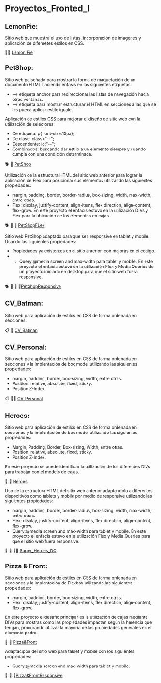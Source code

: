 # Proyectos_Fronted_I
## LemonPie: 
Sitio web que muestra el uso de listas, incorporación de imagenes y aplicación de difenretes estilos en CSS.

🍋🍰 <a href="https://cecigonz.github.io/Fronted_I/LemonPie" target="_blank">Lemon Pie</a> 

## PetShop:
Sitio web pdiseñado para mostrar la forma de maquetación de un documento HTML haciendo enfasis en las siguientes etiquetas:
 * <a> --> etiqueta anchor para redireccionar las listas de navegación hacia otras ventanas.
 * <div> --> etiqueta para mostrar estructurar el HTML en secciones a las que se les pueda aplicar estilo iguale.
Aplicación de estilos CSS para mejorar el diseño de sitio web con la utilización de selectores:
 * De etiqueta: p{ font-size:15px};
 * De clase: class="--";
 * Descendente: id:"--";
 * Combinados: buscando dar estilo a un elemento siempre y cuando cumpla con una condición determinada. 
  
🐕 👜 <a href="https://cecigonz.github.io/Fronted_I/petShop" target="_blank">PetShop</a>
  
Utilización de la estructura HTML del sitio web anterior para lograr la aplicación de Flex para posicionar sus elementos utilizando las siguientes propiedades:
  * margin, padding, border, border-radius, box-sizing, width, max-width, entre otras.
  * Flex: display, justify-content, align-items, flex direction, align-content, flex-grow.
 En este proyecto el enfacis estuvo en la utilización DIVs y Flex para la ubicación de los elementos en cajas.

🐕 👜 🥘 <a href="https://cecigonz.github.io/Fronted_I/petShopFlex" target="_blank">PetShopFLex</a>
  
Sitio web PetShop adaptado para que sea responsive en tablet y mobile. Usando las siguientes propiedades:
  * Propiedades ya existentes en el sitio anterior, con mejoras en el codigo.
  * * Query:@media screen and max-width para tablet y mobile.
 En este proyecto el enfacis estuvo en la utilización Flex y Media Queries de un proyecto iniciado en desktop para que el sitio web fuera responsive.

🐕 👜 🥘 📱<a href="https://cecigonz.github.io/Fronted_I/petShopResponsive" target="_blank">PetShopResponsive</a>

## CV_Batman:
Sitio web para aplicación de estilos en CSS de forma ordenada en secciones.

📋 🦇 <a href="https://cecigonz.github.io/Fronted_I/CV_Batman" target="_blank">CV_Batman</a>

## CV_Personal:
Sitio web para aplicación de estilos en CSS de forma ordenada en secciones y la implentación de box model utilizando las siguientes propiedades:
* margin, padding, border, box-sizing, width, entre otras.
* Position: relative, absolute, fixed, sticky.
* Position Z-Index.

📋 👩‍💻 <a href="https://cecigonz.github.io/Fronted_I/CV_Personal" target="_blank">CV_Personal</a>

## Heroes:
Sitio web para aplicación de estilos en CSS de forma ordenada en secciones y la implentación de box model utilizando las siguientes propiedades:
* Margin, Padding, Border, Box-sizing, Width, entre otras.
* Position: relative, absolute, fixed, sticky.
* Position Z-Index.

En este proyecto se puede identificar la utilización de los diferentes DIVs para trabajar con el modelo de cajas.

🦇 🦸 <a href="https://cecigonz.github.io/Fronted_I/Heroes" target="_blank">Heroes</a>

Uso de la estructura HTML del sitio web anterior adaptandolo a diferentes dispocitivos como tablets y mobile por medio de responsive utilizando las siguientes propiedades:
  * margin, padding, border, border-radius, box-sizing, width, max-width, entre otras.
  * Flex: display, justify-content, align-items, flex direction, align-content, flex-grow.
  * Query:@media screen and max-width para tablet y mobile.
 En este proyecto el enfacis estuvo en la utilización Flex y Media Queries para que el sitio web fuera responsive.
 
  🦇 🦸 🦸‍♂️ <a href="https://cecigonz.github.io/Fronted_I/Super_Heroes_DC" target="_blank">Super_Heroes_DC</a>
  
## Pizza & Front:
Sitio web para aplicación de estilos en CSS de forma ordenada en secciones y la implentación de Flexbox utilizando las siguientes propiedades:
* margin, padding, border, box-sizing, width, entre otras.
* Flex: display, justify-content, align-items, flex direction, align-content, flex-grow.

En este proyecto el desafio principar es la utilización de cajas mediante DIVs para mostras como las propiedades impactan según la herencia que tengan, procurando utilizar la mayoria de las propiedades generales en el elemento padre.

🍕 🛵 <a href="https://cecigonz.github.io/Fronted_I/Pizza&Front" target="_blank">Pizza&Front</a>

Adaptacipon del sitio web para tablet y mobile con los siguientes propiedades:
  * Query:@media screen and max-width para tablet y mobile.

🍕 🛵 📱<a href="https://cecigonz.github.io/Fronted_I/Pizza&FrontResponsive" target="_blank">Pizza&FrontResponsive</a>
